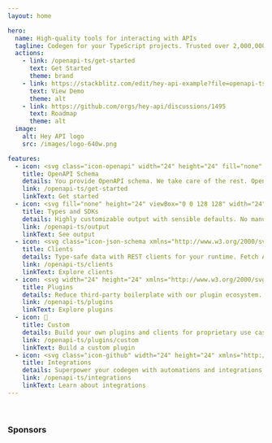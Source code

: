 ```yaml
---
layout: home

hero:
  name: High-quality tools for interacting with APIs
  tagline: Codegen for your TypeScript projects. Trusted over 2,000,000 times each month to generate reliable API clients and SDKs.
  actions:
    - link: /openapi-ts/get-started
      text: Get Started
      theme: brand
    - link: https://stackblitz.com/edit/hey-api-example?file=openapi-ts.config.ts,src%2Fclient%2Fschemas.gen.ts,src%2Fclient%2Fsdk.gen.ts,src%2Fclient%2Ftypes.gen.ts
      text: View Demo
      theme: alt
    - link: https://github.com/orgs/hey-api/discussions/1495
      text: Roadmap
      theme: alt
  image:
    alt: Hey API logo
    src: /images/logo-640w.png

features:
  - icon: <svg class="icon-openapi" width="24" height="24" fill="none" xmlns="http://www.w3.org/2000/svg" viewBox="0 0 30 32"><path d="M8.96 18.397H.515l.005.123.014.238.007.102.022.275.006.061.033.304.003.03.043.327c.098.677.243 1.343.437 1.999l.003.008.1.326.006.018.093.276.025.07.087.24.04.107.078.2.06.149.065.154.086.188.05.114.105.225.035.072.126.256.02.039.154.293.033.057 7.235-4.366a5.754 5.754 0 0 1-.528-1.885ZM.914 22.27l.002.007.273-.085-.275.078ZM11.034 22.275l-5.97 5.967.092.085.255.227.203.172.055.045.232.187.03.024.255.196a.066.066 0 0 1 .01.007l1.113.752.04.024.219.13.134.076.128.072.232.126.032.017.658.32 3.213-7.805a5.719 5.719 0 0 1-.934-.623l.003.001ZM10.415 21.683l-.186-.219-.154-.199-.165-.233-.154-.241-7.22 4.349.371.584.03.044.002.003.388.547.009.011.008.011.176.229.21.261.045.055.173.203.076.087.15.171.084.092.039.042.114.12.046.047.2.204 5.956-5.956-.195-.209-.003-.003ZM18.31 22.272l-.2.154.016.025 4.342 7.209.594-.41c.42-.31.827-.645 1.22-1.007l-5.949-5.947-.023-.024ZM21.92 30.003l.01-.006-.01.006Zm-.005.003ZM21.929 29.994l.057-.028-.001-.002-.056.033v-.003Zm-.01.009-.002.001.002-.001ZM21.916 30.006l-.011-.018.01.018Zm.004-.003.01-.005-.01.005Z" fill="#fff"></path><path d="m21.837 29.719-4.2-6.97-.25.139-.256.128a5.756 5.756 0 0 1-4.106.319l-.27-.095-.27-.095-3.207 7.788.024.009.024.009.007.003.615.235a14.262 14.262 0 0 0 3.007.708l.349.038.056.005.28.023.095.006.245.014.15.006.195.007.348.004c.788 0 1.575-.066 2.352-.196l.04-.006.246-.045.143-.027.145-.03.24-.053.044-.01a14.241 14.241 0 0 0 3.398-1.267l.209-.115.424-.238-.007-.02.01.018.014-.008.056-.034-.15-.25Zm-10.8-16.335.2-.155-.015-.024-4.343-7.206-.595.41c-.42.31-.827.645-1.218 1.006l5.948 5.945.024.024ZM4.654 7.808l-.395.413c-.44.476-.841.971-1.203 1.491l-.052.075-.121.178-.123.188-.045.068a14.135 14.135 0 0 0-2.2 7.035l-.007.286-.005.285h8.424l.013-.285.016-.286a5.716 5.716 0 0 1 1.27-3.068c.058-.073.128-.142.192-.212.065-.07.124-.144.192-.212L4.654 7.808Zm17.38-2.09L22 5.695l-.224-.132-.13-.075-.132-.073-.228-.123-.036-.019a14.74 14.74 0 0 0-1.52-.686l-.04-.015-.342-.124a14.216 14.216 0 0 0-2.839-.673l-.118-.016-.119-.013-.228-.025-.064-.006-.273-.023-.342-.02-.124-.006v8.444c.433.045.862.138 1.279.279l6.216-6.211a13.96 13.96 0 0 0-.703-.461h.002ZM7.363 5.692l.147.244-.147-.244Zm0 0L7.36 5.69l.004.002Z" fill="#fff"></path><path d="m14.388 3.664-.285.005a14.24 14.24 0 0 0-1.78.184l-.04.007-.247.044-.143.027-.145.03-.24.053-.043.01a14.252 14.252 0 0 0-3.4 1.268l-.705.398v.001l4.349 7.219.25-.14a5.727 5.727 0 0 1 2.141-.657l.285-.022s.19-.01.286-.01V3.658c-.095 0-.19.003-.285.005h.002ZM28.827 17.131l-.014-.227-.007-.113-.022-.267-.006-.07-.032-.297-.002-.024-.002-.012-.043-.32-.001-.01a14.164 14.164 0 0 0-.436-1.992l-.003-.013-.094-.304-.013-.04-.091-.272-.026-.074-.086-.235-.043-.111-.075-.194-.063-.153-.063-.15-.083-.191-.049-.108-.107-.228-.033-.069-.128-.259-.018-.035-.149-.286c-.002-.003-.003-.007-.006-.01a14.217 14.217 0 0 0-.806-1.308l-6.217 6.218c.14.415.233.844.278 1.279h8.444l-.004-.125ZM20.42 17.828l-.013.285-.016.286a5.709 5.709 0 0 1-1.27 3.068c-.057.073-.128.142-.192.212s-.123.144-.191.212l5.956 5.956c.067-.068.13-.138.197-.206l.197-.207c.44-.477.843-.977 1.206-1.496l.043-.06.13-.193.113-.173.057-.084a14.13 14.13 0 0 0 2.196-7.03l.007-.285.005-.286H20.42Z" fill="#fff"></path></svg>
    title: OpenAPI Schema
    details: You provide OpenAPI schema. We take care of the rest. OpenAPI 2.0, 3.0, and 3.1 supported.
    link: /openapi-ts/get-started
    linkText: Get started
  - icon: <svg fill="none" height="24" viewBox="0 0 128 128" width="24" xmlns="http://www.w3.org/2000/svg"><rect fill="#3178c6" height="128" rx="6" width="128"/><path clip-rule="evenodd" d="m74.2622 99.468v14.026c2.2724 1.168 4.9598 2.045 8.0625 2.629 3.1027.585 6.3728.877 9.8105.877 3.3503 0 6.533-.321 9.5478-.964 3.016-.643 5.659-1.702 7.932-3.178 2.272-1.476 4.071-3.404 5.397-5.786 1.325-2.381 1.988-5.325 1.988-8.8313 0-2.5421-.379-4.7701-1.136-6.6841-.758-1.9139-1.85-3.6159-3.278-5.1062-1.427-1.4902-3.139-2.827-5.134-4.0104-1.996-1.1834-4.246-2.3011-6.752-3.353-1.8352-.7597-3.4812-1.4975-4.9378-2.2134-1.4567-.7159-2.6948-1.4464-3.7144-2.1915-1.0197-.7452-1.8063-1.5341-2.3598-2.3669-.5535-.8327-.8303-1.7751-.8303-2.827 0-.9643.2476-1.8336.7429-2.6079s1.1945-1.4391 2.0976-1.9943c.9031-.5551 2.0101-.9861 3.3211-1.2929 1.311-.3069 2.7676-.4603 4.3699-.4603 1.1658 0 2.3958.0877 3.6928.263 1.296.1753 2.6.4456 3.911.8109 1.311.3652 2.585.8254 3.824 1.3806 1.238.5552 2.381 1.198 3.43 1.9285v-13.1051c-2.127-.8182-4.45-1.4245-6.97-1.819s-5.411-.5917-8.6744-.5917c-3.3211 0-6.4674.3579-9.439 1.0738-2.9715.7159-5.5862 1.8336-7.844 3.353-2.2578 1.5195-4.0422 3.4553-5.3531 5.8075-1.311 2.3522-1.9665 5.1646-1.9665 8.4373 0 4.1785 1.2017 7.7433 3.6052 10.6945 2.4035 2.9513 6.0523 5.4496 10.9466 7.495 1.9228.7889 3.7145 1.5633 5.375 2.323 1.6606.7597 3.0954 1.5486 4.3044 2.3668s2.1628 1.7094 2.8618 2.6736c.7.9643 1.049 2.06 1.049 3.2873 0 .9062-.218 1.7462-.655 2.5202s-1.1 1.446-1.9885 2.016c-.8886.57-1.9956 1.016-3.3212 1.337-1.3255.321-2.8768.482-4.6539.482-3.0299 0-6.0305-.533-9.0021-1.6-2.9715-1.066-5.7245-2.666-8.2591-4.799zm-23.5596-34.9136h18.2974v-11.5544h-51v11.5544h18.2079v51.4456h14.4947z" fill="#fff" fill-rule="evenodd"/></svg>
    title: Types and SDKs
    details: Highly customizable output with sensible defaults. No manual maintenance required.
    link: /openapi-ts/output
    linkText: See output
  - icon: <svg class="icon-json-schema xmlns="http://www.w3.org/2000/svg" viewBox="0 0 70.423 70.423" height="24" width="24"><g fill="#fff"><path d="M122.994 114.19c-4.329-.94-7.58-3.479-8.712-6.801-.79-2.316-.677-6.072.333-11.15.485-2.439.882-5.349.882-6.467-.001-3.718-1.712-5.736-5.1-6.017l-1.955-.162v-4.785l1.852-.251c2.702-.366 3.744-1.029 4.576-2.91.611-1.38.689-2.068.505-4.472-.119-1.562-.535-4.349-.924-6.192-.99-4.683-.949-8.485.117-10.773 1.568-3.369 5.437-5.855 9.932-6.383l1.933-.227v5.036h-1.3c-1.771 0-4.25 1.262-4.883 2.488-.608 1.176-.654 2.864-.158 5.802.783 4.644 1.047 9.099.676 11.422-.425 2.658-1.975 5.796-3.68 7.448l-1.18 1.144 1.615 1.983c1.99 2.443 2.765 4.148 3.243 7.142.378 2.369.085 7.283-.67 11.214-1.054 5.485.162 7.652 4.661 8.306l1.676.244v2.448c0 2.792.171 2.697-3.439 1.913z" style="stroke-width:.35277775" transform="translate(-104.228 -45.508)"/><path d="M152.23 112.25v-2.43l2.05-.424c2.263-.467 4.054-1.863 4.459-3.475.127-.507-.113-3.164-.534-5.903-1.372-8.93-.611-13.537 2.855-17.297l1.482-1.608-1.11-1.266c-3.98-4.53-4.67-8.552-3.154-18.37.763-4.945.764-4.993.087-6.173-.797-1.388-3.284-2.776-4.975-2.776h-1.16v-2.47c0-2.81-.058-2.773 3.246-2.072 3.965.841 6.805 2.853 8.278 5.865.846 1.728.973 2.4.95 5.01-.016 1.66-.358 4.683-.762 6.72-1.499 7.564-1.365 9.576.765 11.533.99.908 1.64 1.173 3.37 1.368l2.145.243v4.848h-1.676c-2.151.001-3.932.91-4.838 2.47-.952 1.637-.893 5.206.173 10.406.907 4.422 1.053 8.459.389 10.729-.701 2.394-3.82 5.296-6.748 6.277-1.261.423-2.968.871-3.792.996l-1.5.228z" style="stroke-width:.35277778" transform="translate(-104.228 -45.508)"/><path d="M131.742 108.266c-1.021-1.299-.873-3.537.381-5.732.928-1.624 4.809-6.948 7.61-10.44l1.132-1.41-1.802-5.226c-2.022-5.86-2.01-5.974.656-6.372l1.468-.219 1.64 3.35c.903 1.843 1.77 3.351 1.928 3.351.158 0 1.775-1.755 3.594-3.9 3.16-3.727 3.357-3.892 4.426-3.694.645.12 1.218.047 1.354-.173.318-.515 1.23.247 1.23 1.027 0 .32-.453 1.134-1.009 1.81-2.267 2.755-7.104 9.27-7.104 9.57 0 .177.975 2.454 2.167 5.059l2.166 4.736-.658.985c-.362.541-.662 1.126-.667 1.299-.005.173-.278.483-.606.69-.832.525-1.447-.115-3.99-4.153-1.164-1.848-2.231-3.365-2.372-3.37-.313-.01-3.79 5.133-6.48 9.581-2.37 3.924-1.938 3.42-3.265 3.801-.956.274-1.194.199-1.799-.57zM131.986 83.677c-2.152-3.847-6.019-9.428-7.579-10.938-.792-.767-1.44-1.575-1.44-1.796 0-.601 1.616-1.22 3.19-1.22 1.698 0 3.496 1.479 5.1 4.193.582.985 1.156 1.794 1.276 1.798.12.004.809-1.651 1.53-3.678 1.547-4.34 5.624-12.778 7.225-14.951 1.373-1.863 3.43-2.865 5.903-2.876 3.234-.013 3.243.13.205 3.297-4.636 4.832-6.764 8.81-11.252 21.037-1.246 3.396-2.39 6.48-2.542 6.852-.23.566-.498.281-1.616-1.718z" style="stroke-width:.35277775" transform="translate(-104.228 -45.508)"/></g></svg>
    title: Clients
    details: Type-safe data with REST clients for your runtime. Fetch API, Next.js, Nuxt and more.
    link: /openapi-ts/clients
    linkText: Explore clients
  - icon: <svg width="24" height="24" xmlns="http://www.w3.org/2000/svg" viewBox="0 0 190 190"><g fill="none" fill-rule="evenodd"><path d="M150.276 61.344c3.093-14.981 3.756-26.471 1.757-34.815-1.189-4.962-3.362-9.01-6.668-11.93-3.49-3.084-7.901-4.597-12.858-4.597-8.178 0-16.775 3.725-25.963 10.802-3.747 2.887-7.636 6.366-11.676 10.44a8.743 8.743 0 0 0-1.09-1.163C82.36 19.915 72.746 13.599 64.523 11.164c-4.89-1.448-9.48-1.586-13.66-.181-4.414 1.483-7.93 4.55-10.41 8.845-4.094 7.089-5.174 16.403-3.648 27.904.623 4.688 1.686 9.794 3.189 15.327a8.725 8.725 0 0 0-1.698.38c-14.489 4.797-24.749 9.955-30.96 15.85-3.696 3.506-6.109 7.41-6.981 11.733-.921 4.562-.023 9.137 2.454 13.43 4.087 7.078 11.6 12.66 22.304 17.082 4.298 1.776 9.161 3.384 14.595 4.83a8.735 8.735 0 0 0-.57 1.776c-3.092 14.98-3.756 26.47-1.756 34.814 1.188 4.962 3.362 9.01 6.667 11.93 3.49 3.084 7.902 4.597 12.86 4.597 8.177 0 16.774-3.725 25.962-10.802 3.787-2.917 7.72-6.44 11.805-10.57.42.656.936 1.267 1.546 1.81 11.42 10.166 21.034 16.482 29.257 18.917 4.89 1.448 9.48 1.586 13.66.181 4.414-1.483 7.93-4.55 10.41-8.845 4.094-7.089 5.174-16.403 3.648-27.904-.645-4.857-1.764-10.164-3.354-15.929a8.715 8.715 0 0 0 1.863-.398c14.489-4.797 24.749-9.955 30.96-15.85 3.696-3.506 6.109-7.41 6.981-11.733.921-4.562.023-9.137-2.454-13.43-4.087-7.078-11.6-12.66-22.304-17.082-4.427-1.828-9.452-3.48-15.082-4.959.2-.49.36-1.006.47-1.543Z" fill="#002C4B" fill-rule="nonzero"/><path d="M80.397 64h29.211a5 5 0 0 1 4.337 2.512l14.632 25.5a5 5 0 0 1 0 4.976l-14.632 25.5a5 5 0 0 1-4.337 2.512H80.397a5 5 0 0 1-4.337-2.512l-14.632-25.5a5 5 0 0 1 0-4.976l14.632-25.5A5 5 0 0 1 80.397 64Zm25.59 6.277a5 5 0 0 1 4.339 2.513l11.017 19.224a5 5 0 0 1 0 4.972l-11.017 19.224a5 5 0 0 1-4.338 2.513h-21.97a5 5 0 0 1-4.339-2.513L68.662 96.986a5 5 0 0 1 0-4.972L79.679 72.79a5 5 0 0 1 4.338-2.513h21.97Zm-3.906 6.864H87.924a5 5 0 0 0-4.335 2.51l-7.1 12.358a5 5 0 0 0 0 4.982l7.1 12.358a5 5 0 0 0 4.335 2.51h14.157a5 5 0 0 0 4.335-2.51l7.1-12.358a5 5 0 0 0 0-4.982l-7.1-12.358a5 5 0 0 0-4.335-2.51Zm-3.762 6.571a5 5 0 0 1 4.334 2.506l3.33 5.788a5 5 0 0 1 0 4.988l-3.33 5.788a5 5 0 0 1-4.334 2.506h-6.633a5 5 0 0 1-4.334-2.506l-3.33-5.788a5 5 0 0 1 0-4.988l3.33-5.788a5 5 0 0 1 4.334-2.506h6.633Zm-3.315 6.473a4.313 4.313 0 1 0-.003 8.63 4.313 4.313 0 1 0 .003-8.63ZM60 94.5h7.768" fill="#FFD94C"/><path d="M54.86 108.358a2.713 2.713 0 0 1 3.718 1.041l.475.845a269.421 269.421 0 0 0 11.888 19.191c4.867 7.15 10.34 14.39 16.421 21.716a2.776 2.776 0 0 1-.296 3.847l-.612.537c-20.107 17.568-33.176 21.078-39.206 10.527-5.898-10.32-3.764-29.08 6.403-56.28a2.748 2.748 0 0 1 1.21-1.424Zm85.674 20.684a2.708 2.708 0 0 1 3.126 2.152l.153.792c4.97 26.01 1.47 39.014-10.497 39.014-11.706 0-26.607-11.091-44.703-33.273a2.725 2.725 0 0 1-.613-1.745 2.712 2.712 0 0 1 2.73-2.694l.955.007c7.62.041 15.03-.223 22.226-.794 8.498-.673 17.373-1.826 26.623-3.46Zm6.875-55.23c.523-1.41 2.1-2.149 3.546-1.663l.788.266c25.84 8.803 35.66 18.477 29.455 29.022-6.068 10.314-23.714 17.823-52.936 22.527a2.852 2.852 0 0 1-1.88-.345 2.726 2.726 0 0 1-.993-3.772l.5-.837c3.988-6.694 7.592-13.356 10.813-19.986 3.803-7.83 7.372-16.233 10.707-25.212Zm-85.67-7.776a2.852 2.852 0 0 1 1.878.345 2.726 2.726 0 0 1 .994 3.772l-.5.837c-3.988 6.694-7.592 13.356-10.813 19.986-3.803 7.83-7.372 16.233-10.707 25.212-.523 1.41-2.1 2.149-3.546 1.663l-.788-.266c-25.84-8.803-35.66-18.477-29.455-29.022C14.87 78.25 32.516 70.74 61.738 66.036Zm41.807-31.57c20.107-17.57 33.176-21.079 39.206-10.528 5.898 10.32 3.764 29.08-6.403 56.28a2.748 2.748 0 0 1-1.21 1.424 2.713 2.713 0 0 1-3.717-1.041l-.475-.845a269.421 269.421 0 0 0-11.888-19.191c-4.867-7.15-10.34-14.39-16.421-21.716a2.776 2.776 0 0 1 .296-3.847ZM57.684 18c11.706 0 26.607 11.091 44.703 33.273.402.492.618 1.11.613 1.745a2.712 2.712 0 0 1-2.73 2.694l-.955-.007c-7.62-.041-15.03.223-22.226.794-8.498.673-17.373 1.826-26.623 3.46a2.708 2.708 0 0 1-3.126-2.153l-.153-.792C42.217 31.004 45.717 18 57.684 18Z" fill="#FF4154"/></g></svg>
    title: Plugins
    details: Reduce third-party boilerplate with our plugin ecosystem.
    link: /openapi-ts/plugins
    linkText: Explore plugins
  - icon: 🧩
    title: Custom
    details: Build your own plugins and clients for proprietary use cases.
    link: /openapi-ts/plugins/custom
    linkText: Build a custom plugin
  - icon: <svg class="icon-github" width="24" height="24" xmlns="http://www.w3.org/2000/svg" viewBox="0 0 98 98"><path fill-rule="evenodd" clip-rule="evenodd" d="M48.854 0C21.839 0 0 22 0 49.217c0 21.756 13.993 40.172 33.405 46.69 2.427.49 3.316-1.059 3.316-2.362 0-1.141-.08-5.052-.08-9.127-13.59 2.934-16.42-5.867-16.42-5.867-2.184-5.704-5.42-7.17-5.42-7.17-4.448-3.015.324-3.015.324-3.015 4.934.326 7.523 5.052 7.523 5.052 4.367 7.496 11.404 5.378 14.235 4.074.404-3.178 1.699-5.378 3.074-6.6-10.839-1.141-22.243-5.378-22.243-24.283 0-5.378 1.94-9.778 5.014-13.2-.485-1.222-2.184-6.275.486-13.038 0 0 4.125-1.304 13.426 5.052a46.97 46.97 0 0 1 12.214-1.63c4.125 0 8.33.571 12.213 1.63 9.302-6.356 13.427-5.052 13.427-5.052 2.67 6.763.97 11.816.485 13.038 3.155 3.422 5.015 7.822 5.015 13.2 0 18.905-11.404 23.06-22.324 24.283 1.78 1.548 3.316 4.481 3.316 9.126 0 6.6-.08 11.897-.08 13.526 0 1.304.89 2.853 3.316 2.364 19.412-6.52 33.405-24.935 33.405-46.691C97.707 22 75.788 0 48.854 0z" fill="#24292f"/></svg>
    title: Integrations
    details: Superpower your codegen with automations and integrations.
    link: /openapi-ts/integrations
    linkText: Learn about integrations
---
```


<br />

<div class="home-list sponsors-list">

### Sponsors

<br/>

<!--@include: ./sponsors-list.md-->

</div>

<style>
.icon-github path {
  fill: var(--github-mark-fill-color);
}

.icon-json-schema path {
  fill: var(--github-mark-fill-color);
}

.icon-openapi path {
  fill: var(--github-mark-fill-color);
}

@media (min-width: 640px) {
  html.dark {
    --vp-home-hero-image-filter: blur(156px);
  }
}

@media (min-width: 960px) {
  html.dark {
    --vp-home-hero-image-filter: blur(168px);
  }
}
</style>
